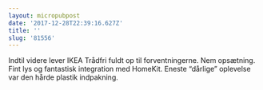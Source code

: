 ```yaml
---
layout: micropubpost
date: '2017-12-28T22:39:16.627Z'
title: ''
slug: '81556'
---
```

Indtil videre lever IKEA Trådfri fuldt op til forventningerne. Nem opsætning. Fint lys og fantastisk integration med HomeKit. Eneste “dårlige” oplevelse var den hårde plastik indpakning. 
